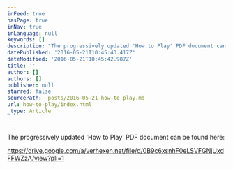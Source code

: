 ```yaml
---
inFeed: true
hasPage: true
inNav: true
inLanguage: null
keywords: []
description: "The progressively updated 'How to Play' PDF document can be found here: "
datePublished: '2016-05-21T10:45:43.417Z'
dateModified: '2016-05-21T10:45:42.987Z'
title: ''
author: []
authors: []
publisher: null
starred: false
sourcePath: _posts/2016-05-21-how-to-play.md
url: how-to-play/index.html
_type: Article

---
```

The progressively updated 'How to Play' PDF document can be found here: 

https://drive.google.com/a/verhexen.net/file/d/0B9c6xsnhF0eLSVFGNjUxdFFWZzA/view?pli=1